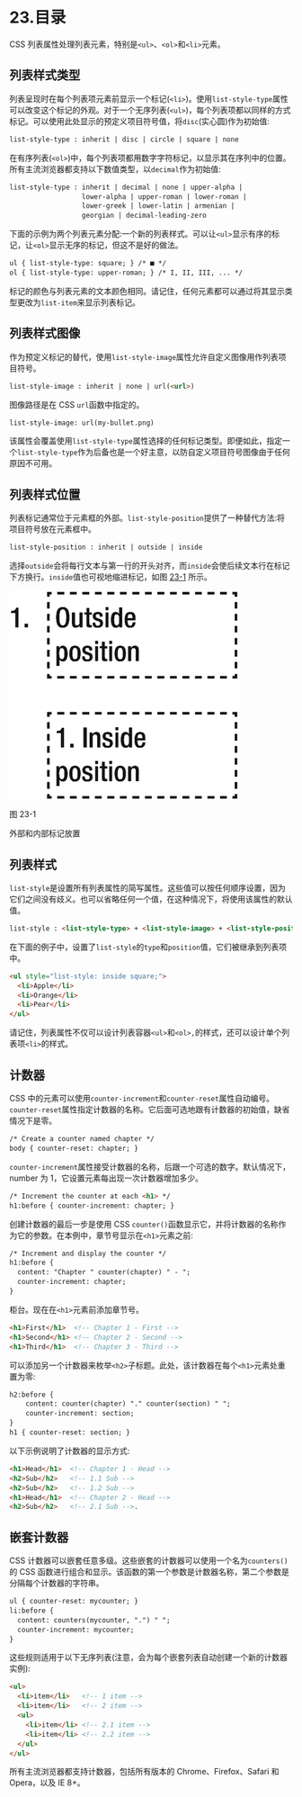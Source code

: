 # 23.目录

CSS 列表属性处理列表元素，特别是`<ul>`、`<ol>`和`<li>`元素。

## 列表样式类型

列表呈现时在每个列表项元素前显示一个标记(`<li>`)。使用`list-style-type`属性可以改变这个标记的外观。对于一个无序列表(`<ul>`)，每个列表项都以同样的方式标记。可以使用此处显示的预定义项目符号值，将`disc`(实心圆)作为初始值:

```html
list-style-type : inherit | disc | circle | square | none

```

在有序列表(`<ol>`)中，每个列表项都用数字字符标记，以显示其在序列中的位置。所有主流浏览器都支持以下数值类型，以`decimal`作为初始值:

```html
list-style-type : inherit | decimal | none | upper-alpha |
                  lower-alpha | upper-roman | lower-roman |
                  lower-greek | lower-latin | armenian |
                  georgian | decimal-leading-zero

```

下面的示例为两个列表元素分配:一个新的列表样式。可以让`<ul>`显示有序的标记，让`<ol>`显示无序的标记，但这不是好的做法。

```html
ul { list-style-type: square; } /* ■ */
ol { list-style-type: upper-roman; } /* I, II, III, ... */

```

标记的颜色与列表元素的文本颜色相同。请记住，任何元素都可以通过将其显示类型更改为`list-item`来显示列表标记。

## 列表样式图像

作为预定义标记的替代，使用`list-style-image`属性允许自定义图像用作列表项目符号。

```html
list-style-image : inherit | none | url(<url>)

```

图像路径是在 CSS `url`函数中指定的。

```html
list-style-image: url(my-bullet.png)

```

该属性会覆盖使用`list-style-type`属性选择的任何标记类型。即便如此，指定一个`list-style-type`作为后备也是一个好主意，以防自定义项目符号图像由于任何原因不可用。

## 列表样式位置

列表标记通常位于元素框的外部。`list-style-position`提供了一种替代方法:将项目符号放在元素框中。

```html
list-style-position : inherit | outside | inside

```

选择`outside`会将每行文本与第一行的开头对齐，而`inside`会使后续文本行在标记下方换行。`inside`值也可视地缩进标记，如图 [23-1](#Fig1) 所示。

![img/320834_2_En_23_Fig1_HTML.png](img/320834_2_En_23_Fig1_HTML.png)

图 23-1

外部和内部标记放置

## 列表样式

`list-style`是设置所有列表属性的简写属性。这些值可以按任何顺序设置，因为它们之间没有歧义。也可以省略任何一个值，在这种情况下，将使用该属性的默认值。

```html
list-style : <list-style-type> + <list-style-image> + <list-style-position>

```

在下面的例子中，设置了`list-style`的`type`和`position`值，它们被继承到列表项中。

```html
<ul style="list-style: inside square;">
  <li>Apple</li>
  <li>Orange</li>
  <li>Pear</li>
</ul>

```

请记住，列表属性不仅可以设计列表容器`<ul>`和`<ol>,`的样式，还可以设计单个列表项`<li>`的样式。

## 计数器

CSS 中的元素可以使用`counter-increment`和`counter-reset`属性自动编号。`counter-reset`属性指定计数器的名称。它后面可选地跟有计数器的初始值，缺省情况下是零。

```html
/* Create a counter named chapter */
body { counter-reset: chapter; }

```

`counter-increment`属性接受计数器的名称，后跟一个可选的数字。默认情况下，number 为 1，它设置元素每出现一次计数器增加多少。

```html
/* Increment the counter at each <h1> */
h1:before { counter-increment: chapter; }

```

创建计数器的最后一步是使用 CSS `counter()`函数显示它，并将计数器的名称作为它的参数。在本例中，章节号显示在`<h1>`元素之前:

```html
/* Increment and display the counter */
h1:before {
  content: "Chapter " counter(chapter) " - ";
  counter-increment: chapter;
}

```

柜台。现在在`<h1>`元素前添加章节号。

```html
<h1>First</h1>  <!-- Chapter 1 - First -->
<h1>Second</h1> <!-- Chapter 2 - Second -->
<h1>Third</h1>  <!-- Chapter 3 - Third -->

```

可以添加另一个计数器来枚举`<h2>`子标题。此处，该计数器在每个`<h1>`元素处重置为零:

```html
h2:before {
    content: counter(chapter) "." counter(section) " ";
    counter-increment: section;
}
h1 { counter-reset: section; }

```

以下示例说明了计数器的显示方式:

```html
<h1>Head</h1>  <!-- Chapter 1 - Head -->
<h2>Sub</h2>   <!-- 1.1 Sub -->
<h2>Sub</h2>   <!-- 1.2 Sub -->
<h1>Head</h1>  <!-- Chapter 2 - Head -->
<h2>Sub</h2>   <!-- 2.1 Sub -->.

```

## 嵌套计数器

CSS 计数器可以嵌套任意多级。这些嵌套的计数器可以使用一个名为`counters()`的 CSS 函数进行组合和显示。该函数的第一个参数是计数器名称，第二个参数是分隔每个计数器的字符串。

```html
ul { counter-reset: mycounter; }
li:before {
  content: counters(mycounter, ".") " ";
  counter-increment: mycounter;
}

```

这些规则适用于以下无序列表(注意，会为每个嵌套列表自动创建一个新的计数器实例):

```html
<ul>
  <li>item</li>   <!-- 1 item -->
  <li>item</li>   <!-- 2 item -->
  <ul>
    <li>item</li> <!-- 2.1 item -->
    <li>item</li> <!-- 2.2 item -->
  </ul>
</ul>

```

所有主流浏览器都支持计数器，包括所有版本的 Chrome、Firefox、Safari 和 Opera，以及 IE 8+。